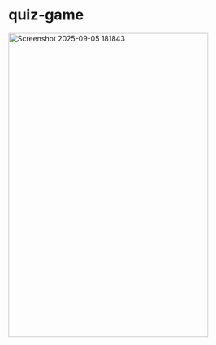 # quiz-game
<img width="393" height="599" alt="Screenshot 2025-09-05 181843" src="https://github.com/user-attachments/assets/33fb1967-26cd-4ebb-8088-0ec887046e47" />
